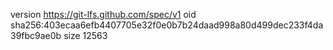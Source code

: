 version https://git-lfs.github.com/spec/v1
oid sha256:403ecaa6efb4407705e32f0e0b7b24daad998a80d499dec233f4da39fbc9ae0b
size 12563
